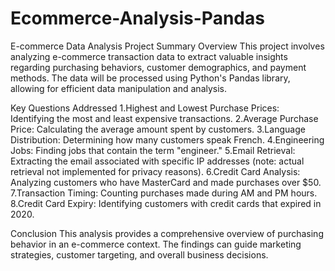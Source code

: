 # Ecommerce-Analysis-Pandas

E-commerce Data Analysis Project Summary
Overview
This project involves analyzing e-commerce transaction data to extract valuable insights regarding purchasing behaviors, customer demographics, and payment methods. The data will be processed using Python's Pandas library, allowing for efficient data manipulation and analysis.

Key Questions Addressed
1.Highest and Lowest Purchase Prices: Identifying the most and least expensive transactions.
2.Average Purchase Price: Calculating the average amount spent by customers.
3.Language Distribution: Determining how many customers speak French.
4.Engineering Jobs: Finding jobs that contain the term "engineer."
5.Email Retrieval: Extracting the email associated with specific IP addresses (note: actual retrieval not implemented for privacy reasons).
6.Credit Card Analysis: Analyzing customers who have MasterCard and made purchases over $50.
7.Transaction Timing: Counting purchases made during AM and PM hours.
8.Credit Card Expiry: Identifying customers with credit cards that expired in 2020.


Conclusion
This analysis provides a comprehensive overview of purchasing behavior in an e-commerce context. The findings can guide marketing strategies, customer targeting, and overall business decisions.
